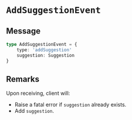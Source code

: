 # `AddSuggestionEvent`

## Message

```ts
type AddSuggestionEvent = {
    type: 'addSuggestion'
    suggestion: Suggestion
}
```

## Remarks

Upon receiving, client will:

-   Raise a fatal error if `suggestion` already exists.
-   Add `suggestion`.
